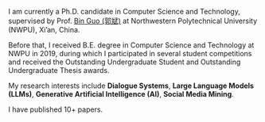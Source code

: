 I am currently a Ph.D. candidate in Computer Science and Technology, supervised by Prof. <a href="www.guob.org">Bin Guo (郭斌)</a> at Northwestern Polytechnical University (NWPU), Xi’an, China. 

Before that, I received B.E. degree in Computer Science and Technology at NWPU in 2019, during which I participated in several student competitions and received the Outstanding Undergraduate Student and Outstanding Undergraduate Thesis awards.

My research interests include **Dialogue Systems**, **Large Language Models (LLMs)**, **Generative Artificial Intelligence (AI)**, **Social Media Mining**.

I have published 10+ papers.


